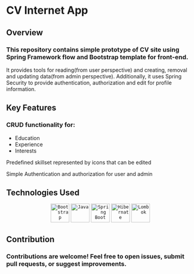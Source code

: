 # CV Internet App

## Overview
### This repository contains simple prototype of CV site using Spring Framework flow and Bootstrap template for front-end. 
It provides tools for reading(from user perspective) and creating, removal and updating data(from admin perspective).
Additionally, it uses Spring Security to provide authentication, authorization and edit for profile information.

## Key Features
### CRUD functionality for:
   - Education
   - Experience
   - Interests
     
 Predefined skillset represented by icons that can be edited
 
 Simple Authentication and authorization for user and admin

## Technologies Used
<div align="center">
	<code><img width="50" src="https://user-images.githubusercontent.com/25181517/183898054-b3d693d4-dafb-4808-a509-bab54cf5de34.png" alt="Bootstrap" title="Bootstrap"/></code>
	<code><img width="50" src="https://user-images.githubusercontent.com/25181517/117201156-9a724800-adec-11eb-9a9d-3cd0f67da4bc.png" alt="Java" title="Java"/></code>
	<code><img width="50" src="https://user-images.githubusercontent.com/25181517/183891303-41f257f8-6b3d-487c-aa56-c497b880d0fb.png" alt="Spring Boot" title="Spring Boot"/></code>
	<code><img width="50" src="https://user-images.githubusercontent.com/25181517/117207493-49665200-adf4-11eb-808e-a9c0fcc2a0a0.png" alt="Hibernate" title="Hibernate"/></code>
	<code><img width="50" src="https://user-images.githubusercontent.com/25181517/190229463-87fa862f-ccf0-48da-8023-940d287df610.png" alt="Lombok" title="Lombok"/></code>
</div>

## Contribution
### Contributions are welcome! Feel free to open issues, submit pull requests, or suggest improvements.
